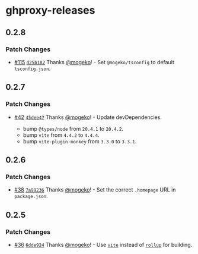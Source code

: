 # ghproxy-releases

## 0.2.8

### Patch Changes

- [#115](https://github.com/mogeko/userscripts/pull/115) [`d25b182`](https://github.com/mogeko/userscripts/commit/d25b182ed3c45e51a7826e48486f9e9ad130f9eb) Thanks [@mogeko](https://github.com/mogeko)! - Set `@mogeko/tsconfig` to default `tsconfig.json`.

## 0.2.7

### Patch Changes

- [#42](https://github.com/mogeko/userscripts/pull/42) [`45dee47`](https://github.com/mogeko/userscripts/commit/45dee4757603df84318b140ba512f16e63fe16b5) Thanks [@mogeko](https://github.com/mogeko)! - Update devDependencies.

  - bump `@types/node` from `20.4.1` to `20.4.2`.
  - bump `vite` from `4.4.2` to `4.4.4`.
  - bump `vite-plugin-monkey` from `3.3.0` to `3.3.1`.

## 0.2.6

### Patch Changes

- [#38](https://github.com/mogeko/userscripts/pull/38) [`7a99236`](https://github.com/mogeko/userscripts/commit/7a992368ba1004c34c5eb41aa63a6895677d8a96) Thanks [@mogeko](https://github.com/mogeko)! - Set the correct `.homepage` URL in `package.json`.

## 0.2.5

### Patch Changes

- [#36](https://github.com/mogeko/userscripts/pull/36) [`6dde924`](https://github.com/mogeko/userscripts/commit/6dde924bdfd527275be16fcad1fb10133111740e) Thanks [@mogeko](https://github.com/mogeko)! - Use [`vite`](https://vitejs.dev) instead of [`rollup`](https://rollupjs.org) for building.

